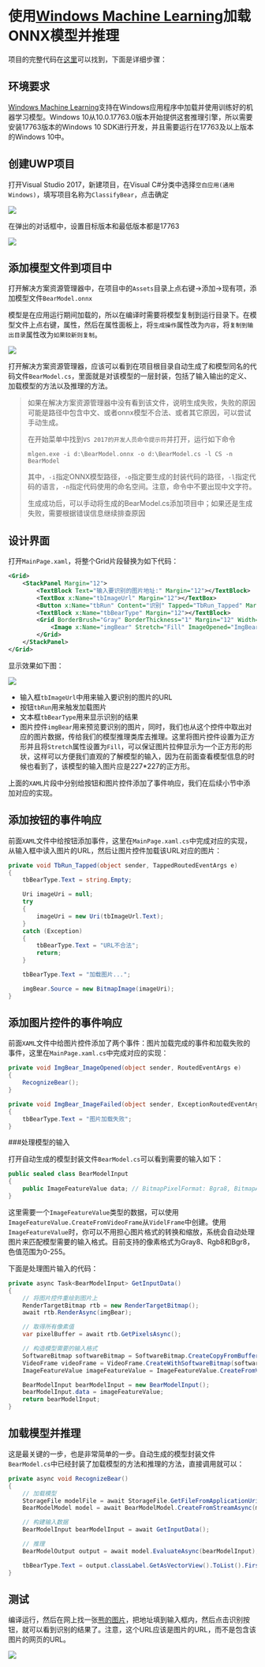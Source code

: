 # 使用[Windows Machine Learning](https://docs.microsoft.com/zh-cn/windows/ai/)加载ONNX模型并推理

项目的完整代码在[这里](./src/OnnxWithWinML)可以找到，下面是详细步骤：

## 环境要求

[Windows Machine Learning](https://docs.microsoft.com/zh-cn/windows/ai/)支持在Windows应用程序中加载并使用训练好的机器学习模型。Windows 10从10.0.17763.0版本开始提供这套推理引擎，所以需要安装17763版本的Windows 10 SDK进行开发，并且需要运行在17763及以上版本的Windows 10中。

## 创建UWP项目

打开Visual Studio 2017，新建项目，在Visual C#分类中选择`空白应用(通用 Windows)`，填写项目名称为`ClassifyBear`，点击确定

![](./media/winml_createproject.png)

在弹出的对话框中，设置目标版本和最低版本都是17763

![](./media/winml_winversion.png)

## 添加模型文件到项目中

打开解决方案资源管理器中，在项目中的`Assets`目录上点右键->添加->现有项，添加模型文件`BearModel.onnx`

模型是在应用运行期间加载的，所以在编译时需要将模型复制到运行目录下。在模型文件上点右键，属性，然后在属性面板上，将`生成操作`属性改为`内容`，将`复制到输出目录`属性改为`如果较新则复制`。

![](./media/winml_modelproperty.png)

打开解决方案资源管理器，应该可以看到在项目根目录自动生成了和模型同名的代码文件`BearModel.cs`，里面就是对该模型的一层封装，包括了输入输出的定义、加载模型的方法以及推理的方法。

> 如果在解决方案资源管理器中没有看到该文件，说明生成失败，失败的原因可能是路径中包含中文、或者onnx模型不合法、或者其它原因，可以尝试手动生成。
> 
> 在开始菜单中找到`VS 2017的开发人员命令提示符`并打开，运行如下命令
> 
> ```
> mlgen.exe -i d:\BearModel.onnx -o d:\BearModel.cs -l CS -n BearModel
> ```
>
> 其中，`-i`指定ONNX模型路径，`-o`指定要生成的封装代码的路径，`-l`指定代码的语言，`-n`指定代码使用的命名空间。注意，命令中不要出现中文字符。
>
> 生成成功后，可以手动将生成的BearModel.cs添加项目中；如果还是生成失败，需要根据错误信息继续排查原因

## 设计界面

打开`MainPage.xaml`，将整个Grid片段替换为如下代码：

``` xml
<Grid>
    <StackPanel Margin="12">
        <TextBlock Text="输入要识别的图片地址:" Margin="12"></TextBlock>
        <TextBox x:Name="tbImageUrl" Margin="12"></TextBox>
        <Button x:Name="tbRun" Content="识别" Tapped="TbRun_Tapped" Margin="12"></Button>
        <TextBlock x:Name="tbBearType" Margin="12"></TextBlock>
        <Grid BorderBrush="Gray" BorderThickness="1" Margin="12" Width="454" Height="454">
            <Image x:Name="imgBear" Stretch="Fill" ImageOpened="ImgBear_ImageOpened" ImageFailed="ImgBear_ImageFailed"></Image>
        </Grid>
    </StackPanel>
</Grid>
```

显示效果如下图：

![](./media/winml_ui.png)

- 输入框`tbImageUrl`中用来输入要识别的图片的URL
- 按钮`tbRun`用来触发加载图片
- 文本框`tbBearType`用来显示识别的结果
- 图片控件`imgBear`用来预览要识别的图片，同时，我们也从这个控件中取出对应的图片数据，传给我们的模型推理类库去推理。这里将图片控件设置为正方形并且将`Stretch`属性设置为`Fill`，可以保证图片拉伸显示为一个正方形的形状，这样可以方便我们直观的了解模型的输入，因为在前面查看模型信息的时候也看到了，该模型的输入图片应是227\*227的正方形。

上面的`XAML`片段中分别给按钮和图片控件添加了事件响应，我们在后续小节中添加对应的实现。

## 添加按钮的事件响应

前面`XAML`文件中给按钮添加事件，这里在`MainPage.xaml.cs`中完成对应的实现，从输入框中读入图片的URL，然后让图片控件加载该URL对应的图片：

``` C#
private void TbRun_Tapped(object sender, TappedRoutedEventArgs e)
{
    tbBearType.Text = string.Empty;

    Uri imageUri = null;
    try
    {
        imageUri = new Uri(tbImageUrl.Text);
    }
    catch (Exception)
    {
        tbBearType.Text = "URL不合法";
        return;
    }

    tbBearType.Text = "加载图片...";

    imgBear.Source = new BitmapImage(imageUri);
}
```

## 添加图片控件的事件响应

前面`XAML`文件中给图片控件添加了两个事件：图片加载完成的事件和加载失败的事件，这里在`MainPage.xaml.cs`中完成对应的实现：

``` C#
private void ImgBear_ImageOpened(object sender, RoutedEventArgs e)
{
    RecognizeBear();
}

private void ImgBear_ImageFailed(object sender, ExceptionRoutedEventArgs e)
{
    tbBearType.Text = "图片加载失败";
}
```

###处理模型的输入

打开自动生成的模型封装文件`BearModel.cs`可以看到需要的输入如下：

```C#
public sealed class BearModelInput
{
    public ImageFeatureValue data; // BitmapPixelFormat: Bgra8, BitmapAlphaMode: Premultiplied, width: 227, height: 227
}
```

这里需要一个`ImageFeatureValue`类型的数据，可以使用`ImageFeatureValue.CreateFromVideoFrame`从`VidelFrame`中创建。使用`ImageFeatureValue`时，你可以不用担心图片格式的转换和缩放，系统会自动处理图片来匹配模型需要的输入格式。目前支持的像素格式为Gray8、Rgb8和Bgr8，色值范围为0-255。

下面是处理图片输入的代码：

``` C#
private async Task<BearModelInput> GetInputData()
{
    // 将图片控件重绘到图片上
    RenderTargetBitmap rtb = new RenderTargetBitmap();
    await rtb.RenderAsync(imgBear);

    // 取得所有像素值
    var pixelBuffer = await rtb.GetPixelsAsync();

    // 构造模型需要的输入格式
    SoftwareBitmap softwareBitmap = SoftwareBitmap.CreateCopyFromBuffer(pixelBuffer, BitmapPixelFormat.Bgra8, rtb.PixelWidth, rtb.PixelHeight);
    VideoFrame videoFrame = VideoFrame.CreateWithSoftwareBitmap(softwareBitmap);
    ImageFeatureValue imageFeatureValue = ImageFeatureValue.CreateFromVideoFrame(videoFrame);

    BearModelInput bearModelInput = new BearModelInput();
    bearModelInput.data = imageFeatureValue;
    return bearModelInput;
}
```

## 加载模型并推理

这是最关键的一步，也是非常简单的一步。自动生成的模型封装文件`BearModel.cs`中已经封装了加载模型的方法和推理的方法，直接调用就可以：

``` C#
private async void RecognizeBear()
{
    // 加载模型
    StorageFile modelFile = await StorageFile.GetFileFromApplicationUriAsync(new Uri($"ms-appx:///Assets/BearModel.onnx"));
    BearModelModel model = await BearModelModel.CreateFromStreamAsync(modelFile);

    // 构建输入数据
    BearModelInput bearModelInput = await GetInputData();

    // 推理
    BearModelOutput output = await model.EvaluateAsync(bearModelInput);

    tbBearType.Text = output.classLabel.GetAsVectorView().ToList().FirstOrDefault();
}
```

## 测试

编译运行，然后在网上找一张[熊的图片](https://cdn.pixabay.com/photo/2016/07/27/10/57/bear-1545031_960_720.jpg)，把地址填到输入框内，然后点击识别按钮，就可以看到识别的结果了。注意，这个URL应该是图片的URL，而不是包含该图片的网页的URL。

![](./media/winml_result.png)
